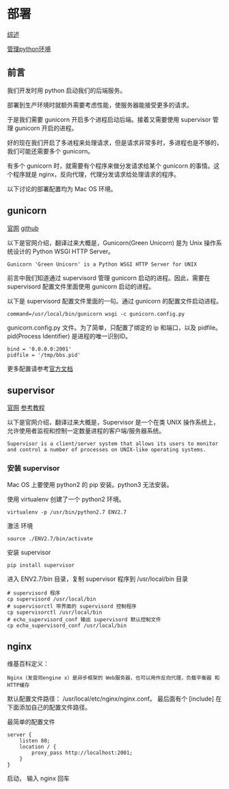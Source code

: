 # 部署

[综述](https://www.jianshu.com/p/be9dd421fb8d)

[管理python环境](https://www.jianshu.com/p/08c657bd34f1)


## 前言

我们开发时用 python 启动我们的后端服务。

部署到生产环境时就额外需要考虑性能，使服务器能接受更多的请求。

于是我们需要 gunicorn 开启多个进程启动后端。接着又需要使用 supervisor 管理 gunicorn 开启的进程。

好的现在我们开启了多进程来处理请求，但是请求非常多时，多进程也是不够的，我们可能还需要多个 gunicorn。

有多个 gunicorn 时，就需要有个程序来做分发请求给某个 gunicorn 的事情。这个程序就是 nginx，反向代理，代理分发请求给处理请求的程序。

以下讨论的部署配置均为 Mac OS 环境。

## gunicorn

[官网](https://gunicorn.org/) [github](https://github.com/benoitc/gunicorn/tree/29f0394cdd381df176a3df3c25bb3fdd2486a173)

以下是官网介绍，翻译过来大概是，Gunicorn(Green Unicorn) 是为 Unix 操作系统设计的 Python WSGI HTTP Server。

    Gunicorn 'Green Unicorn' is a Python WSGI HTTP Server for UNIX

前言中我们知道通过 supervisord 管理 gunicorn 启动的进程。因此，需要在 supervisord 配置文件里面使用 gunicorn 启动的进程。

以下是 supervisord 配置文件里面的一句。通过 gunicorn 的配置文件启动进程。

    command=/usr/local/bin/gunicorn wsgi -c gunicorn.config.py
    
gunicorn.config.py 文件。为了简单，只配置了绑定的 ip 和端口，以及 pidfile。 pid(Process Identifier) 是进程的唯一识别ID。
    
    bind = '0.0.0.0:2001'
    pidfile = '/tmp/bbs.pid'
    
更多配置请参考[官方文档](http://docs.gunicorn.org/en/stable/settings.html)

## supervisor

[官网](http://supervisord.org/)
[参考教程](http://liyangliang.me/posts/2015/06/using-supervisor/)

以下是官网介绍，翻译过来大概是，Supervisor 是一个在类 UNIX 操作系统上，允许使用者监视和控制一定数量进程的客户端/服务器系统。

    Supervisor is a client/server system that allows its users to monitor and control a number of processes on UNIX-like operating systems.
    
### 安装 supervisor

Mac OS 上要使用 python2 的 pip 安装。python3 无法安装。

使用 virtualenv 创建了一个 python2 环境。
    
    virtualenv -p /usr/bin/python2.7 ENV2.7
    
激活 环境

    source ./ENV2.7/bin/activate

安装 supervisor

    pip install supervisor
    
进入 ENV2.7/bin 目录，复制 supervisor 程序到 /usr/local/bin 目录

    # supervisord 程序
    cp supervisord /usr/local/bin
    # supervisorctl 带界面的 supervisord 控制程序
    cp supervisorctl /usr/local/bin
    # echo_supervisord_conf 输出 supervisord 默认控制文件
    cp echo_supervisord_conf /usr/local/bin

## nginx

维基百科定义：

    Nginx（发音同engine x）是异步框架的 Web服务器，也可以用作反向代理，负载平衡器 和 HTTP缓存
    
默认配置文件路径： /usr/local/etc/nginx/nginx.conf。 最后面有个 [include] 在下面添加自己的配置文件路径。   
    
最简单的配置文件

    server {
        listen 80;
        location / {
            proxy_pass http://localhost:2001;
        }
    }
    

启动， 输入 nginx 回车
